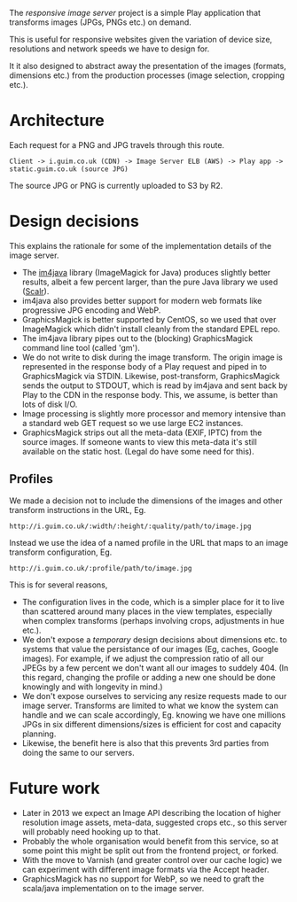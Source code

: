 
The _responsive image server_ project is a simple Play application that transforms images (JPGs, PNGs etc.) on demand.

This is useful for responsive websites given the variation of device size, resolutions and network speeds we have to design for.

It it also designed to abstract away the presentation of the images (formats, dimensions etc.) from the production processes (image selection, cropping etc.).

# Architecture

Each request for a PNG and JPG travels through this route. 

```
Client -> i.guim.co.uk (CDN) -> Image Server ELB (AWS) -> Play app -> static.guim.co.uk (source JPG) 
```

The source JPG or PNG is currently uploaded to S3 by R2.

# Design decisions

This explains the rationale for some of the implementation details of the image server.

- The [im4java](im4java.sourceforge.net) library (ImageMagick for Java) produces slightly better results, albeit a few percent
  larger, than the pure Java library we used ([Scalr](https://github.com/thebuzzmedia/imgscalr)).
- im4java also provides better support for modern web formats like progressive JPG encoding and WebP.
- GraphicsMagick is better supported by CentOS, so we used that over ImageMagick which didn't install cleanly from the standard EPEL repo.
- The im4java library pipes out to the (blocking) GraphicsMagick command line tool (called 'gm').
- We do not write to disk during the image transform. The origin image is represented in the response body of a Play request and piped
  in to GraphicsMagick via STDIN. Likewise, post-transform, GraphicsMagick sends the output to STDOUT, which is read by im4java and sent back by Play
  to the CDN in the response body. This, we assume, is better than lots of disk I/O.
- Image processing is slightly more processor and memory intensive than a standard web GET request so we use large EC2 instances.
- GraphicsMagick strips out all the meta-data (EXIF, IPTC) from the source images. If someone wants to view this meta-data it's still available on the
  static host. (Legal do have some need for this).

## Profiles

We made a decision not to include the dimensions of the images and other transform instructions in the URL, Eg.

```
http://i.guim.co.uk/:width/:height/:quality/path/to/image.jpg
```

Instead we use the idea of a named profile in the URL that maps to an image transform configuration, Eg. 

```
http://i.guim.co.uk/:profile/path/to/image.jpg
```

This is for several reasons,

- The configuration lives in the code, which is a simpler place for it to live than scattered around many places in the view templates, especially when complex
  transforms (perhaps involving crops, adjustments in hue etc.).
- We don't expose a _temporary_ design decisions about dimensions etc. to systems that value the persistance of our images (Eg, caches, Google images). For
  example, if we adjust the compression ratio of all our JPEGs by a few percent we don't want all our images to suddely 404. (In this regard,
  changing the profile or adding a new one should be done knowingly and with longevity in mind.)
- We don't expose ourselves to servicing any resize requests made to our image server. Transforms are limited to what we know the system can
  handle and we can scale accordingly, Eg. knowing we have one millions JPGs in six different dimensions/sizes is efficient for cost and capacity
  planning.
- Likewise, the benefit here is also that this prevents 3rd parties from doing the same to our servers.

# Future work

- Later in 2013 we expect an Image API describing the location of higher resolution image assets, meta-data, suggested crops etc., so this server will
  probably need hooking up to that.
- Probably the whole organisation would benefit from this service, so at some point this might be split out from the frontend project, or forked.
- With the move to Varnish (and greater control over our cache logic) we can experiment with different image formats via the Accept header.
- GraphicsMagick has no support for WebP, so we need to graft the scala/java implementation on to the image server.

